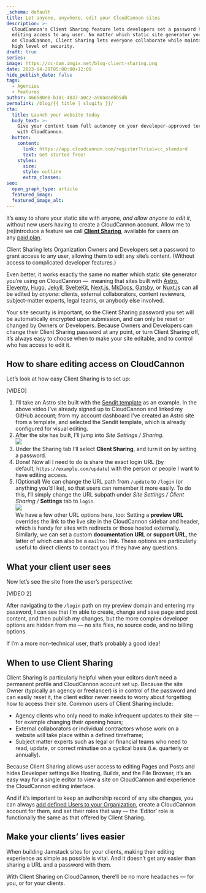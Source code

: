 ```yaml
---
_schema: default
title: Let anyone, anywhere, edit your CloudCannon sites
description: >-
  CloudCannon's Client Sharing feature lets developers set a password to grant
  editing access to any user. No matter which static site generator you’re using
  on CloudCannon, Client Sharing lets everyone collaborate while maintaining a
  high level of security.
draft: true
series:
image: https://cc-dam.imgix.net/blog-client-sharing.png
date: 2023-04-29T05:00:00+12:00
hide_publish_date: false
tags:
  - Agencies
  - Features
author: 466580e8-b101-4837-a0c2-a90a8aebb5db
permalink: /blog/{{ title | slugify }}/
cta:
  title: Launch your website today
  body_text: >-
    Give your content team full autonomy on your developer-approved tech stack
    with CloudCannon.
  button:
    content:
      link: https://app.cloudcannon.com/register?trial=cc_standard
      text: Get started free!
    styles:
      size:
      style: outline
      extra_classes:
seo:
  open_graph_type: article
  featured_image:
  featured_image_alt:
---
```

It’s easy to share your static site with anyone, *and allow anyone to edit it*, without new users having to create a CloudCannon account. Allow me to (re)introduce a feature we call **[Client Sharing](https://cloudcannon.com/documentation/articles/giving-clients-access-to-update-a-site/)**, available for users on any&nbsp;[paid plan](https://cloudcannon.com/pricing/#all-plan-features).

Client Sharing lets Organization Owners and Developers set a password to grant access to any user, allowing them to edit any site’s content. (Without access to complicated developer features.)

Even better, it works exactly the same no matter which static site generator you’re using on CloudCannon —&nbsp; meaning that sites built with <a target="_blank" rel="noopener" href="https://cloudcannon.com/astro-cms/">Astro</a>, <a target="_blank" rel="noopener" href="https://cloudcannon.com/eleventy-cms/">Eleventy</a>, <a target="_blank" rel="noopener" href="https://cloudcannon.com/hugo-cms/">Hugo</a>, <a target="_blank" rel="noopener" href="https://cloudcannon.com/jekyll-cms/">Jekyll</a>, <a target="_blank" rel="noopener" href="https://cloudcannon.com/sveltekit-cms/">SvelteKit</a>, <a target="_blank" rel="noopener" href="https://cloudcannon.com/nextjs-cms/">Next.js</a>, <a target="_blank" rel="noopener" href="https://cloudcannon.com/mkdocs-cms/">MkDocs</a>, <a target="_blank" rel="noopener" href="https://cloudcannon.com/gatsby-cms/">Gatsby</a>, or <a target="_blank" rel="noopener" href="https://cloudcannon.com/nuxtjs-cms/">Nuxt.js</a> can all be edited by *anyone*\: clients, external collaborators, content reviewers, subject-matter experts, legal teams, or anybody else involved.

Your site security is important, so the Client Sharing password you set will be automatically encrypted upon submission, and can only be reset or changed by Owners or Developers. Because Owners and Developers can change their Client Sharing password at any point, or turn Client Sharing off, it’s always easy to choose when to make your site editable, and to control who has access to edit it.

## How to share editing access on CloudCannon

Let’s look at how easy Client Sharing is to set up:

\[VIDEO\]

1. I’ll take an Astro site built with the <a target="_blank" rel="noopener" href="https://cloudcannon.com/templates/sendit/">Sendit template</a> as an example. In the above video I’ve already signed up to CloudCannon and linked my GitHub account; from my account dashboard I’ve created an Astro site from a template, and selected the Sendit template, which is already configured for visual editing.
2. After the site has built, I’ll jump into *Site Settings / Sharing*.<br>![](https://cc-dam.imgix.net/blog-client-sharing-screen1.png)
3. Under the Sharing tab I’ll select **Client Sharing**, and turn it on by setting a password.
4. Done! Now all I need to do is share the exact login URL (by default,&nbsp;`https://example.com/update`) with the person or people I want to have editing access.
5. (Optional) We can change the URL path from `/update` to `/login` (or anything you’d like), so that users can remember it more easily. To do this, I’ll simply change the URL subpath under *Site Settings / Client Sharing /* **Settings** tab to `login`.<br>![](https://cc-dam.imgix.net/blog-client-sharing-screen2.png)<br>We have a few other URL options here, too: Setting a **preview URL** overrides the link to the live site in the CloudCannon sidebar and header, which is handy for sites with redirects or those hosted externally. Similarly, we can set a custom **documentation URL** or **support URL**, the latter of which can also be a `mailto:` link. These options are particularly useful to direct clients to contact you if they have any questions.

## What your client user sees

Now let’s see the site from the user’s perspective:

\[VIDEO 2\]

After navigating to the `/login` path on my preview domain and entering my password, I can see that I’m able to create, change and save page and post content, and then publish my changes, but the more complex developer options are hidden from me — no site files, no source code, and no billing options.

If I’m a more non-technical user, that’s probably a good idea!

## When to use Client Sharing

Client Sharing is particularly helpful when your editors don’t need a permanent profile and CloudCannon account set up. Because the site Owner (typically an agency or freelancer) is in control of the password and can easily reset it, the client editor never needs to worry about forgetting how to access their site. Common users of Client Sharing include:

* Agency clients who only need to make infrequent updates to their site — for example changing their opening hours;
* External collaborators or individual contractors whose work on a website will take place within a defined timeframe;
* Subject matter experts such as legal or financial teams who need to read, update, or correct minutiae on a cyclical basis (i.e. quarterly or annually).

Because Client Sharing allows user access to editing Pages and Posts and hides Developer settings like Hosting, Builds, and the File Browser, it’s an easy way for a single editor to view a site on CloudCannon and experience the CloudCannon editing interface.

And if it’s important to keep an authorship record of any site changes, you can always [add defined Users to your Organization](https://cloudcannon.com/documentation/articles/managing-your-team-members/), create a CloudCannon account for them, and set their roles that way — the ‘Editor’ role is functionally the same as that offered by Client Sharing.

## Make your clients’ lives easier

When building Jamstack sites for your clients, making their editing experience as simple as possible is vital. And it doesn’t get any easier than sharing a URL and a password with them.

With Client Sharing on CloudCannon, there’ll be no more headaches — for you, or for your clients.